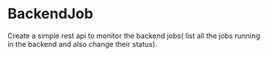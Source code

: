 # BackendJob
Create a simple rest api to monitor the backend jobs( list all the jobs running in the backend and also change their status). 
